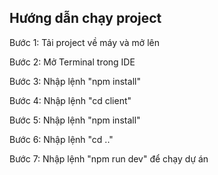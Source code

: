 ## Hướng dẫn chạy project

Bước 1: Tải project về máy và mở lên

Bước 2: Mở Terminal trong IDE

Bước 3: Nhập lệnh "npm install"

Bước 4: Nhập lệnh "cd client"

Bước 5: Nhập lệnh "npm install"

Bước 6: Nhập lệnh "cd .."

Bước 7: Nhập lệnh "npm run dev" để chạy dự án
